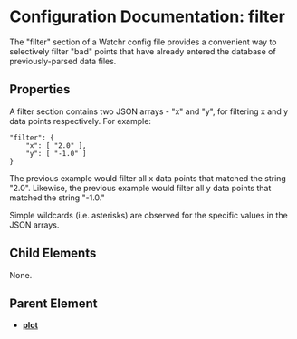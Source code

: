 # Configuration Documentation: filter

The "filter" section of a Watchr config file provides a convenient way to selectively filter "bad" points that have already entered the database of previously-parsed data files.

## Properties

A filter section contains two JSON arrays - "x" and "y", for filtering x and y data points respectively.  For example:

	"filter": {
		"x": [ "2.0" ],
		"y": [ "-1.0" ]
	}

The previous example would filter all x data points that matched the string "2.0".  Likewise, the previous example would filter all y data points that matched the string "-1.0."

Simple wildcards (i.e. asterisks) are observed for the specific values in the JSON arrays.

## Child Elements

None.

## Parent Element

- [**plot**](plot.html)